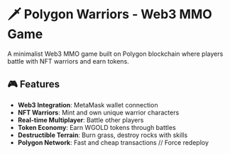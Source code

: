 # 🗡️ Polygon Warriors - Web3 MMO Game

A minimalist Web3 MMO game built on Polygon blockchain where players battle with NFT warriors and earn tokens.

## 🎮 Features

- **Web3 Integration**: MetaMask wallet connection
- **NFT Warriors**: Mint and own unique warrior characters  
- **Real-time Multiplayer**: Battle other players
- **Token Economy**: Earn WGOLD tokens through battles
- **Destructible Terrain**: Burn grass, destroy rocks with skills
- **Polygon Network**: Fast and cheap transactions
// Force redeploy
